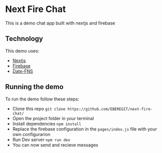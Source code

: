 # Next Fire Chat
This is a demo chat app built with nextjs and firebase

## Technology
This demo uses:
* [Nextjs](https://nextjs.org/)
* [Firebase](https://firebase.google.com)
* [Date-FNS](https://www.npmjs.com/package/date-fns)

## Running the demo
To run the demo follow these steps:
* Clone this repo ``git clone https://github.com/EBEREGIT/next-fire-chat/``
* Open the project folder in your terminal
* Install dependencies ``npm install``
* Replace the firebase configuration in the ``pages/index.js`` file with your own configurarion
* Run Dev server ``npm run dev``
* You can now send and recieve messages
